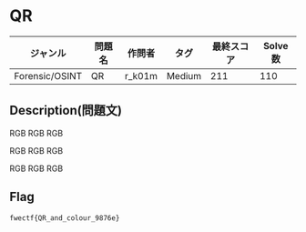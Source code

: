 # QR

|ジャンル|問題名|作問者|タグ|最終スコア|Solve数|
|---|---|---|---|---|---|
|Forensic/OSINT|QR|r_k01m|Medium|211|110|
## Description(問題文)

RGB RGB RGB

RGB RGB RGB

RGB RGB RGB

## Flag

`fwectf{QR_and_colour_9876e}`

